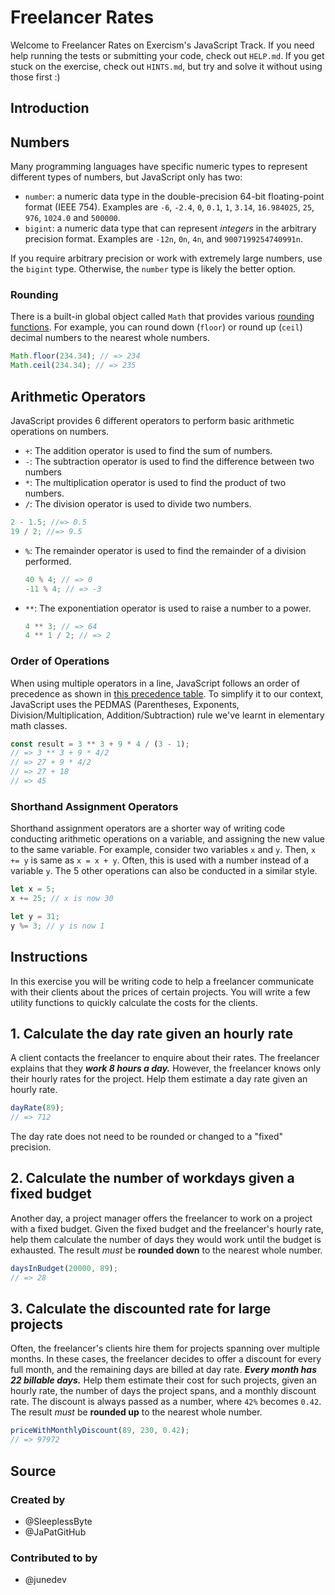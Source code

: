 # Freelancer Rates

Welcome to Freelancer Rates on Exercism's JavaScript Track.
If you need help running the tests or submitting your code, check out `HELP.md`.
If you get stuck on the exercise, check out `HINTS.md`, but try and solve it
without using those first :)

## Introduction

## Numbers

Many programming languages have specific numeric types to represent different
types of numbers, but JavaScript only has two:

- `number`: a numeric data type in the double-precision 64-bit floating-point
  format (IEEE 754). Examples are `-6`, `-2.4`, `0`, `0.1`, `1`, `3.14`,
  `16.984025`, `25`, `976`, `1024.0` and `500000`.
- `bigint`: a numeric data type that can represent _integers_ in the arbitrary
  precision format. Examples are `-12n`, `0n`, `4n`, and `9007199254740991n`.

If you require arbitrary precision or work with extremely large numbers, use
the `bigint` type. Otherwise, the `number` type is likely the better option.

### Rounding

There is a built-in global object called `Math` that provides various [rounding
functions][ref-math-object-rounding]. For example, you can round down (`floor`)
or round up (`ceil`) decimal numbers to the nearest whole numbers.

```javascript
Math.floor(234.34); // => 234
Math.ceil(234.34); // => 235
```

## Arithmetic Operators

JavaScript provides 6 different operators to perform basic arithmetic
operations on numbers.

- `+`: The addition operator is used to find the sum of numbers.
- `-`: The subtraction operator is used to find the difference between two
  numbers
- `*`: The multiplication operator is used to find the product of two numbers.
- `/`: The division operator is used to divide two numbers.

```javascript
2 - 1.5; //=> 0.5
19 / 2; //=> 9.5
```

- `%`: The remainder operator is used to find the remainder of a division
  performed.

  ```javascript
  40 % 4; // => 0
  -11 % 4; // => -3
  ```

- `**`: The exponentiation operator is used to raise a number to a power.

  ```javascript
  4 ** 3; // => 64
  4 ** 1 / 2; // => 2
  ```

### Order of Operations

When using multiple operators in a line, JavaScript follows an order of
precedence as shown in [this precedence table][mdn-operator-precedence]. To
simplify it to our context, JavaScript uses the PEDMAS (Parentheses, Exponents,
Division/Multiplication, Addition/Subtraction) rule we've learnt in elementary
math classes.

<!-- prettier-ignore-start -->
```javascript
const result = 3 ** 3 + 9 * 4 / (3 - 1);
// => 3 ** 3 + 9 * 4/2
// => 27 + 9 * 4/2
// => 27 + 18
// => 45
```
<!-- prettier-ignore-end -->

### Shorthand Assignment Operators

Shorthand assignment operators are a shorter way of writing code conducting
arithmetic operations on a variable, and assigning the new value to the same
variable. For example, consider two variables `x` and `y`.
Then, `x += y` is same as `x = x + y`.
Often, this is used with a number instead of a variable `y`.
The 5 other operations can also be conducted in a similar style.

```javascript
let x = 5;
x += 25; // x is now 30

let y = 31;
y %= 3; // y is now 1
```

[mdn-operator-precedence]: https://developer.mozilla.org/en-US/docs/Web/JavaScript/Reference/Operators/Operator_Precedence#table
[ref-math-object-rounding]: https://javascript.info/number#rounding

## Instructions

In this exercise you will be writing code to help a freelancer communicate with
their clients about the prices of certain projects. You will write a few
utility functions to quickly calculate the costs for the clients.

## 1. Calculate the day rate given an hourly rate

A client contacts the freelancer to enquire about their rates.
The freelancer explains that they **_work 8 hours a day._**
However, the freelancer knows only their hourly rates for the project.
Help them estimate a day rate given an hourly rate.

```javascript
dayRate(89);
// => 712
```

The day rate does not need to be rounded or changed to a "fixed" precision.

## 2. Calculate the number of workdays given a fixed budget

Another day, a project manager offers the freelancer to work on a project with
a fixed budget. Given the fixed budget and the freelancer's hourly rate, help
them calculate the number of days they would work until the budget is
exhausted.
The result _must_ be **rounded down** to the nearest whole number.

```javascript
daysInBudget(20000, 89);
// => 28
```

## 3. Calculate the discounted rate for large projects

Often, the freelancer's clients hire them for projects spanning over multiple
months. In these cases, the freelancer decides to offer a discount for every
full month, and the remaining days are billed at day rate.
**_Every month has 22 billable days._**
Help them estimate their cost for such projects, given an hourly rate, the
number of days the project spans, and a monthly discount rate. The discount is
always passed as a number, where `42%` becomes `0.42`. The result _must_ be
**rounded up** to the nearest whole number.

```javascript
priceWithMonthlyDiscount(89, 230, 0.42);
// => 97972
```

## Source

### Created by

- @SleeplessByte
- @JaPatGitHub

### Contributed to by

- @junedev
